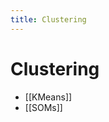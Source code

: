 ```yaml
---
title: Clustering
---
```


# Clustering
- [[KMeans]]
- [[SOMs]]
































































